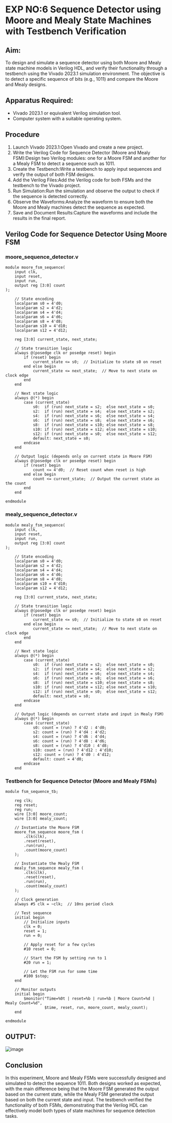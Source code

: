 #  EXP NO:6 Sequence Detector using Moore and Mealy State Machines with Testbench Verification

## Aim:
To design and simulate a sequence detector using both Moore and Mealy state machine models in Verilog HDL, and verify their functionality through a testbench using the Vivado 2023.1 simulation environment. The objective is to detect a specific sequence of bits (e.g., 1011) and compare the Moore and Mealy designs.

## Apparatus Required:
+ Vivado 2023.1 or equivalent Verilog simulation tool.
+ Computer system with a suitable operating system.
## Procedure
1. Launch Vivado 2023.1:Open Vivado and create a new project.
2. Write the Verilog Code for Sequence Detector (Moore and Mealy FSM):Design two Verilog modules: one for a Moore FSM and another for a Mealy FSM to detect a sequence such as 1011.
3. Create the Testbench:Write a testbench to apply input sequences and verify the output of both FSM designs.
4. Add the Verilog Files:Add the Verilog code for both FSMs and the testbench to the Vivado project.
5. Run Simulation:Run the simulation and observe the output to check if the sequence is detected correctly.
6. Observe the Waveforms:Analyze the waveform to ensure both the Moore and Mealy machines detect the sequence as expected.
7. Save and Document Results:Capture the waveforms and include the results in the final report.

## Verilog Code for Sequence Detector Using Moore FSM

### moore_sequence_detector.v
```
module moore_fsm_sequence(
    input clk,
    input reset,
    input run,
    output reg [3:0] count
);

    // State encoding
    localparam s0 = 4'd0;
    localparam s2 = 4'd2;
    localparam s4 = 4'd4;
    localparam s6 = 4'd6;
    localparam s8 = 4'd8;
    localparam s10 = 4'd10;
    localparam s12 = 4'd12;

    reg [3:0] current_state, next_state;

    // State transition logic
    always @(posedge clk or posedge reset) begin
        if (reset) begin
            current_state <= s0;  // Initialize to state s0 on reset
        end else begin
            current_state <= next_state;  // Move to next state on clock edge
        end
    end

    // Next state logic
    always @(*) begin
        case (current_state)
            s0:  if (run) next_state = s2;  else next_state = s0;
            s2:  if (run) next_state = s4;  else next_state = s2;
            s4:  if (run) next_state = s6;  else next_state = s4;
            s6:  if (run) next_state = s8;  else next_state = s6;
            s8:  if (run) next_state = s10; else next_state = s8;
            s10: if (run) next_state = s12; else next_state = s10;
            s12: if (run) next_state = s0;  else next_state = s12;
            default: next_state = s0;
        endcase
    end

    // Output logic (depends only on current state in Moore FSM)
    always @(posedge clk or posedge reset) begin
        if (reset) begin
            count <= 4'd0;  // Reset count when reset is high
        end else begin
            count <= current_state;  // Output the current state as the count
        end
    end

endmodule
```
### mealy_sequence_detector.v
```
module mealy_fsm_sequence(
    input clk,
    input reset,
    input run,
    output reg [3:0] count
);

    // State encoding
    localparam s0 = 4'd0;
    localparam s2 = 4'd2;
    localparam s4 = 4'd4;
    localparam s6 = 4'd6;
    localparam s8 = 4'd8;
    localparam s10 = 4'd10;
    localparam s12 = 4'd12;

    reg [3:0] current_state, next_state;

    // State transition logic
    always @(posedge clk or posedge reset) begin
        if (reset) begin
            current_state <= s0;  // Initialize to state s0 on reset
        end else begin
            current_state <= next_state;  // Move to next state on clock edge
        end
    end

    // Next state logic
    always @(*) begin
        case (current_state)
            s0:  if (run) next_state = s2;  else next_state = s0;
            s2:  if (run) next_state = s4;  else next_state = s2;
            s4:  if (run) next_state = s6;  else next_state = s4;
            s6:  if (run) next_state = s8;  else next_state = s6;
            s8:  if (run) next_state = s10; else next_state = s8;
            s10: if (run) next_state = s12; else next_state = s10;
            s12: if (run) next_state = s0;  else next_state = s12;
            default: next_state = s0;
        endcase
    end

    // Output logic (depends on current state and input in Mealy FSM)
    always @(*) begin
        case (current_state)
            s0: count = (run) ? 4'd2 : 4'd0;
            s2: count = (run) ? 4'd4 : 4'd2;
            s4: count = (run) ? 4'd6 : 4'd4;
            s6: count = (run) ? 4'd8 : 4'd6;
            s8: count = (run) ? 4'd10 : 4'd8;
            s10: count = (run) ? 4'd12 : 4'd10;
            s12: count = (run) ? 4'd0 : 4'd12;
            default: count = 4'd0;
        endcase
    end
```

### Testbench for Sequence Detector (Moore and Mealy FSMs)
```
module fsm_sequence_tb;

    reg clk;
    reg reset;
    reg run;
    wire [3:0] moore_count;
    wire [3:0] mealy_count;

    // Instantiate the Moore FSM
    moore_fsm_sequence moore_fsm (
        .clk(clk),
        .reset(reset),
        .run(run),
        .count(moore_count)
    );

    // Instantiate the Mealy FSM
    mealy_fsm_sequence mealy_fsm (
        .clk(clk),
        .reset(reset),
        .run(run),
        .count(mealy_count)
    );

    // Clock generation
    always #5 clk = ~clk;  // 10ns period clock

    // Test sequence
    initial begin
        // Initialize inputs
        clk = 0;
        reset = 1;
        run = 0;

        // Apply reset for a few cycles
        #10 reset = 0;

        // Start the FSM by setting run to 1
        #20 run = 1;

        // Let the FSM run for some time
        #100 $stop;
    end

    // Monitor outputs
    initial begin
        $monitor("Time=%0t | reset=%b | run=%b | Moore Count=%d | Mealy Count=%d",
                 $time, reset, run, moore_count, mealy_count);
    end

endmodule
```
## OUTPUT:
![image](https://github.com/user-attachments/assets/c10f6c08-3e0e-4232-bae3-3ad01f482a98)

## Conclusion
In this experiment, Moore and Mealy FSMs were successfully designed and simulated to detect the sequence 1011. Both designs worked as expected, with the main difference being that the Moore FSM generated the output based on the current state, while the Mealy FSM generated the output based on both the current state and input. The testbench verified the functionality of both FSMs, demonstrating that the Verilog HDL can effectively model both types of state machines for sequence detection tasks.
